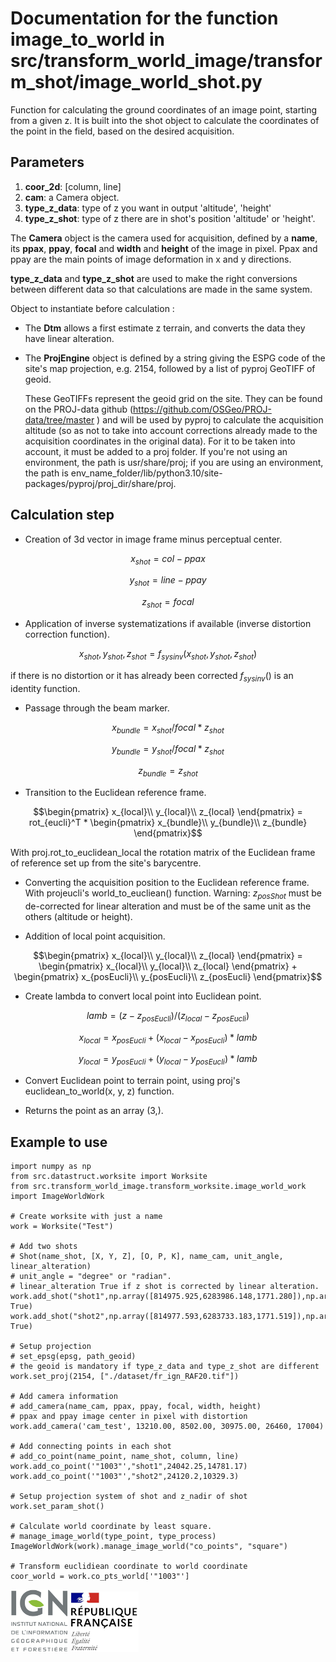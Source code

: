 # Documentation for the function image_to_world in src/transform_world_image/transform_shot/image_world_shot.py

Function for calculating the ground coordinates of an image point, starting from a given z.
It is built into the shot object to calculate the coordinates of the point in the field, based on the desired acquisition.

## Parameters

1. **coor_2d**: [column, line]
2. **cam**: a Camera object.
3. **type_z_data**: type of z you want in output 'altitude', 'height' 
4. **type_z_shot**: type of z there are in shot's position 'altitude' or 'height'. 

The **Camera** object is the camera used for acquisition, defined by a **name**, its **ppax**, **ppay**, **focal** and **width** and **height** of the image in pixel. Ppax and ppay are the main points of image deformation in x and y directions.

**type_z_data** and **type_z_shot** are used to make the right conversions between different data so that calculations are made in the same system.

Object to instantiate before calculation :

* The **Dtm** allows a first estimate z terrain, and converts the data they have linear alteration.

* The **ProjEngine** object is defined by a string giving the ESPG code of the site's map projection, e.g. 2154, followed by a list of pyproj GeoTIFF of geoid.

  These GeoTIFFs represent the geoid grid on the site. They can be found on the PROJ-data github (https://github.com/OSGeo/PROJ-data/tree/master ) and will be used by pyproj to calculate the acquisition altitude (so as not to take into account corrections already made to the acquisition coordinates in the original data). For it to be taken into account, it must be added to a proj folder. If you're not using an environment, the path is usr/share/proj; if you are using an environment, the path is env_name_folder/lib/python3.10/site-packages/pyproj/proj_dir/share/proj.


## Calculation step

* Creation of 3d vector in image frame minus perceptual center.
```math
x_{shot} = col - ppax
```
```math
y_{shot} = line - ppay
```
```math
z_{shot} = focal
```

* Application of inverse systematizations if available (inverse distortion correction function).
```math
x_{shot}, y_{shot}, z_{shot} = f_{sys inv}(x_{shot}, y_{shot}, z_{shot})
```
if there is no distortion or it has already been corrected $f_{sys inv}()$ is an identity function.

* Passage through the beam marker.
```math
x_{bundle} = x_{shot} / focal * z_{shot}
```
```math
y_{bundle} = y_{shot} / focal * z_{shot}
```
```math
z_{bundle} = z_{shot}
```

* Transition to the Euclidean reference frame.
```math
\begin{pmatrix} 
x_{local}\\
y_{local}\\
z_{local}
\end{pmatrix} = rot_{eucli}^T * 
\begin{pmatrix} 
x_{bundle}\\
y_{bundle}\\
z_{bundle}
\end{pmatrix}
```
With proj.rot_to_euclidean_local the rotation matrix of the Euclidean frame of reference set up from the site's barycentre.

* Converting the acquisition position to the Euclidean reference frame. With projeucli's world_to_eucliean() function. Warning: $z_{posShot}$ must be de-corrected for linear alteration and must be of the same unit as the others (altitude or height).

* Addition of local point acquisition.
```math
\begin{pmatrix} 
x_{local}\\
y_{local}\\
z_{local}
\end{pmatrix} = 
\begin{pmatrix} 
x_{local}\\
y_{local}\\
z_{local}
\end{pmatrix} + 
\begin{pmatrix}
x_{posEucli}\\
y_{posEucli}\\
z_{posEucli}
\end{pmatrix}
```


* Create lambda to convert local point into Euclidean point.
```math
lamb = (z - z_{posEucli})/(z_{local} - z_{posEucli})
```
```math
x_{local} = x_{posEucli} + (x_{local} - x_{posEucli}) * lamb
```
```math
y_{local} = y_{posEucli} + (y_{local} - y_{posEucli}) * lamb
```

* Convert Euclidean point to terrain point, using proj's euclidean_to_world(x, y, z) function.

* Returns the point as an array (3,).

## Example to use

```
import numpy as np
from src.datastruct.worksite import Worksite
from src.transform_world_image.transform_worksite.image_world_work import ImageWorldWork

# Create worksite with just a name
work = Worksite("Test")

# Add two shots
# Shot(name_shot, [X, Y, Z], [O, P, K], name_cam, unit_angle, linear_alteration)
# unit_angle = "degree" or "radian".
# linear_alteration True if z shot is corrected by linear alteration.
work.add_shot("shot1",np.array([814975.925,6283986.148,1771.280]),np.array([-0.245070686036,-0.069409621323,0.836320989726]),"cam_test","degree", True)
work.add_shot("shot2",np.array([814977.593,6283733.183,1771.519]),np.array([-0.190175545509,-0.023695590794,0.565111690487]),"cam_test","degree", True)

# Setup projection
# set_epsg(epsg, path_geoid)
# the geoid is mandatory if type_z_data and type_z_shot are different
work.set_proj(2154, ["./dataset/fr_ign_RAF20.tif"])

# Add camera information
# add_camera(name_cam, ppax, ppay, focal, width, height)
# ppax and ppay image center in pixel with distortion
work.add_camera('cam_test', 13210.00, 8502.00, 30975.00, 26460, 17004)

# Add connecting points in each shot
# add_co_point(name_point, name_shot, column, line)
work.add_co_point('"1003"',"shot1",24042.25,14781.17)
work.add_co_point('"1003"',"shot2",24120.2,10329.3)

# Setup projection system of shot and z_nadir of shot
work.set_param_shot()

# Calculate world coordinate by least square.
# manage_image_world(type_point, type_process)
ImageWorldWork(work).manage_image_world("co_points", "square")

# Transform euclidiean coordinate to world coordinate 
coor_world = work.co_pts_world['"1003"']
```

![logo ign](../image/logo_ign.png) ![logo fr](../image/Republique_Francaise_Logo.png)